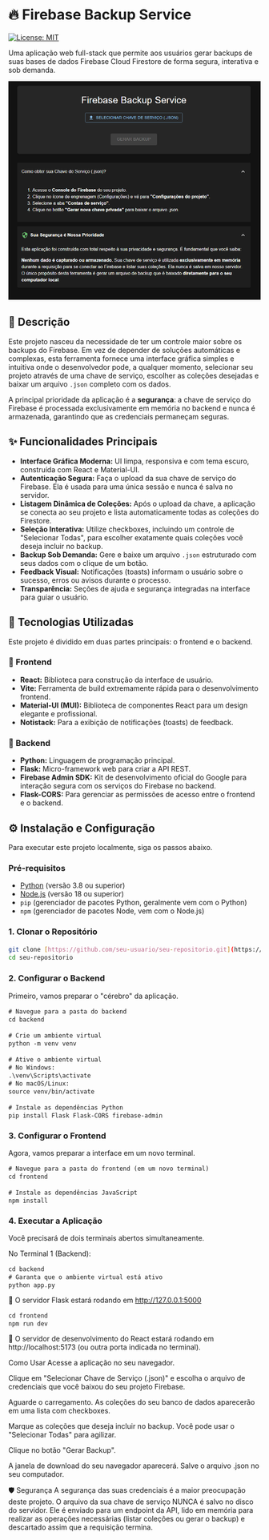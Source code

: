 # 🔥 Firebase Backup Service

[![License: MIT](https://img.shields.io/badge/License-MIT-yellow.svg)](https://opensource.org/licenses/MIT)

Uma aplicação web full-stack que permite aos usuários gerar backups de suas bases de dados Firebase Cloud Firestore de forma segura, interativa e sob demanda.

![Screenshot da Aplicação](./ss.png)

## 📜 Descrição

Este projeto nasceu da necessidade de ter um controle maior sobre os backups do Firebase. Em vez de depender de soluções automáticas e complexas, esta ferramenta fornece uma interface gráfica simples e intuitiva onde o desenvolvedor pode, a qualquer momento, selecionar seu projeto através de uma chave de serviço, escolher as coleções desejadas e baixar um arquivo `.json` completo com os dados.

A principal prioridade da aplicação é a **segurança**: a chave de serviço do Firebase é processada exclusivamente em memória no backend e nunca é armazenada, garantindo que as credenciais permaneçam seguras.

## ✨ Funcionalidades Principais

* **Interface Gráfica Moderna:** UI limpa, responsiva e com tema escuro, construída com React e Material-UI.
* **Autenticação Segura:** Faça o upload da sua chave de serviço do Firebase. Ela é usada para uma única sessão e nunca é salva no servidor.
* **Listagem Dinâmica de Coleções:** Após o upload da chave, a aplicação se conecta ao seu projeto e lista automaticamente todas as coleções do Firestore.
* **Seleção Interativa:** Utilize checkboxes, incluindo um controle de "Selecionar Todas", para escolher exatamente quais coleções você deseja incluir no backup.
* **Backup Sob Demanda:** Gere e baixe um arquivo `.json` estruturado com seus dados com o clique de um botão.
* **Feedback Visual:** Notificações (toasts) informam o usuário sobre o sucesso, erros ou avisos durante o processo.
* **Transparência:** Seções de ajuda e segurança integradas na interface para guiar o usuário.

## 🚀 Tecnologias Utilizadas

Este projeto é dividido em duas partes principais: o frontend e o backend.

### 🎨 Frontend
* **React:** Biblioteca para construção da interface de usuário.
* **Vite:** Ferramenta de build extremamente rápida para o desenvolvimento frontend.
* **Material-UI (MUI):** Biblioteca de componentes React para um design elegante e profissional.
* **Notistack:** Para a exibição de notificações (toasts) de feedback.

### 🐍 Backend
* **Python:** Linguagem de programação principal.
* **Flask:** Micro-framework web para criar a API REST.
* **Firebase Admin SDK:** Kit de desenvolvimento oficial do Google para interação segura com os serviços do Firebase no backend.
* **Flask-CORS:** Para gerenciar as permissões de acesso entre o frontend e o backend.

## ⚙️ Instalação e Configuração

Para executar este projeto localmente, siga os passos abaixo.

### Pré-requisitos
* [Python](https://www.python.org/downloads/) (versão 3.8 ou superior)
* [Node.js](https://nodejs.org/en/) (versão 18 ou superior)
* `pip` (gerenciador de pacotes Python, geralmente vem com o Python)
* `npm` (gerenciador de pacotes Node, vem com o Node.js)

### 1. Clonar o Repositório
```bash
git clone [https://github.com/seu-usuario/seu-repositorio.git](https://github.com/seu-usuario/seu-repositorio.git)
cd seu-repositorio
```

### 2. Configurar o Backend

Primeiro, vamos preparar o "cérebro" da aplicação.

```
# Navegue para a pasta do backend
cd backend

# Crie um ambiente virtual
python -m venv venv

# Ative o ambiente virtual
# No Windows:
.\venv\Scripts\activate
# No macOS/Linux:
source venv/bin/activate

# Instale as dependências Python
pip install Flask Flask-CORS firebase-admin
```

### 3. Configurar o Frontend

Agora, vamos preparar a interface em um novo terminal.

```
# Navegue para a pasta do frontend (em um novo terminal)
cd frontend

# Instale as dependências JavaScript
npm install
```

### 4. Executar a Aplicação

Você precisará de dois terminais abertos simultaneamente.

No Terminal 1 (Backend):

```
cd backend
# Garanta que o ambiente virtual está ativo
python app.py
```

🚀 O servidor Flask estará rodando em http://127.0.0.1:5000

```
cd frontend
npm run dev
```

🎨 O servidor de desenvolvimento do React estará rodando em http://localhost:5173 (ou outra porta indicada no terminal).

Como Usar
Acesse a aplicação no seu navegador.

Clique em "Selecionar Chave de Serviço (.json)" e escolha o arquivo de credenciais que você baixou do seu projeto Firebase.

Aguarde o carregamento. As coleções do seu banco de dados aparecerão em uma lista com checkboxes.

Marque as coleções que deseja incluir no backup. Você pode usar o "Selecionar Todas" para agilizar.

Clique no botão "Gerar Backup".

A janela de download do seu navegador aparecerá. Salve o arquivo .json no seu computador.

🛡️ Segurança
A segurança das suas credenciais é a maior preocupação deste projeto. O arquivo da sua chave de serviço NUNCA é salvo no disco do servidor. Ele é enviado para um endpoint da API, lido em memória para realizar as operações necessárias (listar coleções ou gerar o backup) e descartado assim que a requisição termina.